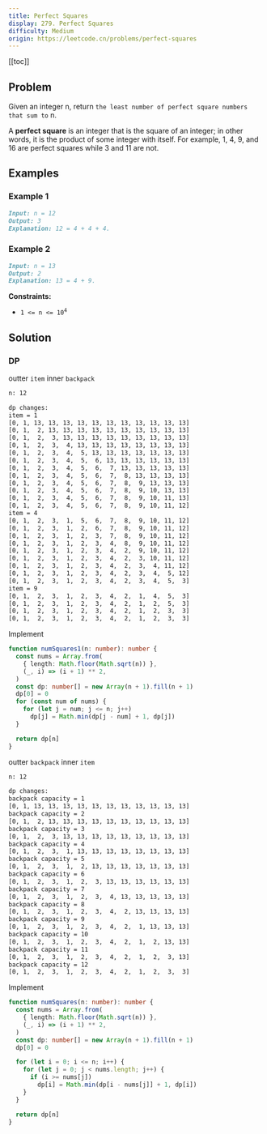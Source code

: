 ```yaml
---
title: Perfect Squares
display: 279. Perfect Squares
difficulty: Medium
origin: https://leetcode.cn/problems/perfect-squares
---
```


[[toc]]

## Problem

Given an integer n, return `the least number of perfect square numbers that sum to` n.

A **perfect square** is an integer that is the square of an integer; in other words, it is the product of some integer with itself. For example, 1, 4, 9, and 16 are perfect squares while 3 and 11 are not.

## Examples

### Example 1

```md
Input: n = 12
Output: 3
Explanation: 12 = 4 + 4 + 4.
```

### Example 2

```md
Input: n = 13
Output: 2
Explanation: 13 = 4 + 9.
```

**Constraints:**

- <code>1 <= n <= 10<sup>4</sup></code>

## Solution

### DP

outter `item` inner `backpack`

```txt
n: 12

dp changes:
item = 1
[0, 1, 13, 13, 13, 13, 13, 13, 13, 13, 13, 13, 13]
[0, 1,  2, 13, 13, 13, 13, 13, 13, 13, 13, 13, 13]
[0, 1,  2,  3, 13, 13, 13, 13, 13, 13, 13, 13, 13]
[0, 1,  2,  3,  4, 13, 13, 13, 13, 13, 13, 13, 13]
[0, 1,  2,  3,  4,  5, 13, 13, 13, 13, 13, 13, 13]
[0, 1,  2,  3,  4,  5,  6, 13, 13, 13, 13, 13, 13]
[0, 1,  2,  3,  4,  5,  6,  7, 13, 13, 13, 13, 13]
[0, 1,  2,  3,  4,  5,  6,  7,  8, 13, 13, 13, 13]
[0, 1,  2,  3,  4,  5,  6,  7,  8,  9, 13, 13, 13]
[0, 1,  2,  3,  4,  5,  6,  7,  8,  9, 10, 13, 13]
[0, 1,  2,  3,  4,  5,  6,  7,  8,  9, 10, 11, 13]
[0, 1,  2,  3,  4,  5,  6,  7,  8,  9, 10, 11, 12]
item = 4
[0, 1,  2,  3,  1,  5,  6,  7,  8,  9, 10, 11, 12]
[0, 1,  2,  3,  1,  2,  6,  7,  8,  9, 10, 11, 12]
[0, 1,  2,  3,  1,  2,  3,  7,  8,  9, 10, 11, 12]
[0, 1,  2,  3,  1,  2,  3,  4,  8,  9, 10, 11, 12]
[0, 1,  2,  3,  1,  2,  3,  4,  2,  9, 10, 11, 12]
[0, 1,  2,  3,  1,  2,  3,  4,  2,  3, 10, 11, 12]
[0, 1,  2,  3,  1,  2,  3,  4,  2,  3,  4, 11, 12]
[0, 1,  2,  3,  1,  2,  3,  4,  2,  3,  4,  5, 12]
[0, 1,  2,  3,  1,  2,  3,  4,  2,  3,  4,  5,  3]
item = 9
[0, 1,  2,  3,  1,  2,  3,  4,  2,  1,  4,  5,  3]
[0, 1,  2,  3,  1,  2,  3,  4,  2,  1,  2,  5,  3]
[0, 1,  2,  3,  1,  2,  3,  4,  2,  1,  2,  3,  3]
[0, 1,  2,  3,  1,  2,  3,  4,  2,  1,  2,  3,  3]
```

Implement

```ts
function numSquares1(n: number): number {
  const nums = Array.from(
    { length: Math.floor(Math.sqrt(n)) },
    (_, i) => (i + 1) ** 2,
  )
  const dp: number[] = new Array(n + 1).fill(n + 1)
  dp[0] = 0
  for (const num of nums) {
    for (let j = num; j <= n; j++)
      dp[j] = Math.min(dp[j - num] + 1, dp[j])
  }

  return dp[n]
}
```

outter `backpack` inner `item`

```txt
n: 12

dp changes:
backpack capacity = 1
[0, 1, 13, 13, 13, 13, 13, 13, 13, 13, 13, 13, 13]
backpack capacity = 2
[0, 1,  2, 13, 13, 13, 13, 13, 13, 13, 13, 13, 13]
backpack capacity = 3
[0, 1,  2,  3, 13, 13, 13, 13, 13, 13, 13, 13, 13]
backpack capacity = 4
[0, 1,  2,  3,  1, 13, 13, 13, 13, 13, 13, 13, 13]
backpack capacity = 5
[0, 1,  2,  3,  1,  2, 13, 13, 13, 13, 13, 13, 13]
backpack capacity = 6
[0, 1,  2,  3,  1,  2,  3, 13, 13, 13, 13, 13, 13]
backpack capacity = 7
[0, 1,  2,  3,  1,  2,  3,  4, 13, 13, 13, 13, 13]
backpack capacity = 8
[0, 1,  2,  3,  1,  2,  3,  4,  2, 13, 13, 13, 13]
backpack capacity = 9
[0, 1,  2,  3,  1,  2,  3,  4,  2,  1, 13, 13, 13]
backpack capacity = 10
[0, 1,  2,  3,  1,  2,  3,  4,  2,  1,  2, 13, 13]
backpack capacity = 11
[0, 1,  2,  3,  1,  2,  3,  4,  2,  1,  2,  3, 13]
backpack capacity = 12
[0, 1,  2,  3,  1,  2,  3,  4,  2,  1,  2,  3,  3]
```

Implement

```ts
function numSquares(n: number): number {
  const nums = Array.from(
    { length: Math.floor(Math.sqrt(n)) },
    (_, i) => (i + 1) ** 2,
  )
  const dp: number[] = new Array(n + 1).fill(n + 1)
  dp[0] = 0

  for (let i = 0; i <= n; i++) {
    for (let j = 0; j < nums.length; j++) {
      if (i >= nums[j])
        dp[i] = Math.min(dp[i - nums[j]] + 1, dp[i])
    }
  }

  return dp[n]
}
```

